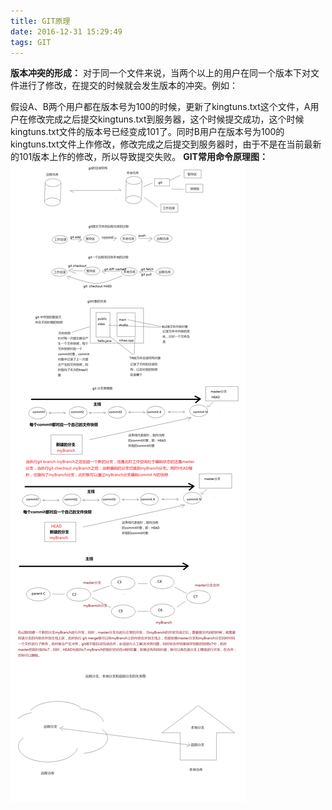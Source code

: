 ```yaml
---
title: GIT原理
date: 2016-12-31 15:29:49
tags: GIT
---
```

**版本冲突的形成：**
对于同一个文件来说，当两个以上的用户在同一个版本下对文件进行了修改，在提交的时候就会发生版本的冲突。例如：

假设A、B两个用户都在版本号为100的时候，更新了kingtuns.txt这个文件，A用户在修改完成之后提交kingtuns.txt到服务器，这个时候提交成功，这个时候kingtuns.txt文件的版本号已经变成101了。同时B用户在版本号为100的kingtuns.txt文件上作修改，修改完成之后提交到服务器时，由于不是在当前最新的101版本上作的修改，所以导致提交失败。
**GIT常用命令原理图：**
![GIT](GIT原理/1.png)